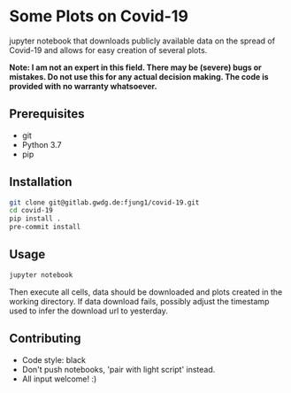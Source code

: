 # Some Plots on Covid-19
jupyter notebook that downloads publicly available data on the spread 
of Covid-19 and allows for easy creation of several plots.

**Note: I am not an expert in this field. There may be (severe) bugs or mistakes.
Do not use this for any actual decision making. The code is provided with no warranty whatsoever.**

## Prerequisites
- git
- Python 3.7
- pip

## Installation
```bash
git clone git@gitlab.gwdg.de:fjung1/covid-19.git
cd covid-19
pip install .
pre-commit install
```

## Usage
```bash
jupyter notebook
```
Then execute all cells, data should be downloaded and plots created in the working directory.
If data download fails, possibly adjust the timestamp used to infer the download url to yesterday.

## Contributing
* Code style: black
* Don't push notebooks, 'pair with light script' instead.
* All input welcome! :)
